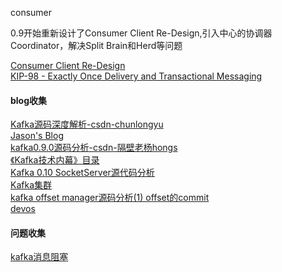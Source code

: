 consumer

0.9开始重新设计了Consumer Client Re-Design,引入中心的协调器Coordinator，解决Split Brain和Herd等问题

[Consumer Client Re-Design](https://cwiki.apache.org/confluence/display/KAFKA/Consumer+Client+Re-Design)   
[KIP-98 - Exactly Once Delivery and Transactional Messaging](https://cwiki.apache.org/confluence/display/KAFKA/KIP-98+-+Exactly+Once+Delivery+and+Transactional+Messaging#KIP-98-ExactlyOnceDeliveryandTransactionalMessaging-DataFlow)


#### blog收集   
[Kafka源码深度解析-csdn-chunlongyu](http://blog.csdn.net/chunlongyu/article/category/6417583)   
[Jason's Blog](http://www.jasongj.com/tags/Kafka/)   
[kafka0.9.0源码分析-csdn-隔壁老杨hongs](http://blog.csdn.net/u014393917/article/category/6332828)   
[《Kafka技术内幕》目录](http://zqhxuyuan.github.io/2017/01/01/Kafka-Code-Index/#《Kafka技术内幕》目录)   
[Kafka 0.10 SocketServer源代码分析](http://www.cnblogs.com/byrhuangqiang/tag/kafka/)   
[Kafka集群](http://uohzoaix.github.io/studies/)   
[kafka offset manager源码分析(1) offset的commit](http://smartyml.com/2016/09/07/kafka%20offset%20manager%E6%BA%90%E7%A0%81%E5%88%86%E6%9E%90(1)%E4%B9%8Boffset%20commit/)   
[devos](http://www.cnblogs.com/devos/category/582447.html)

#### 问题收集
[kafka消息阻塞](http://jis117.iteye.com/blog/2279519)

